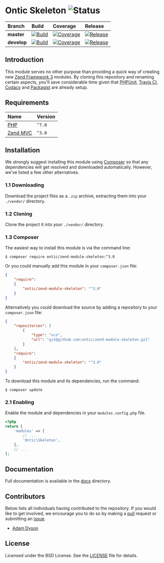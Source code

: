# Ontic Skeleton ![Status](https://img.shields.io/badge/project-maintained-brightgreen.svg)

| Branch             | Build               | Coverage            | Release              |
| :----------------- | :------------------ | :------------------ | :------------------- |
| **master**         | [![Build](https://img.shields.io/travis/ontic/zend-module-skeleton/master.svg)](https://travis-ci.org/ontic/zend-module-skeleton)  | [![Coverage](https://img.shields.io/coveralls/ontic/zend-module-skeleton/master.svg)](https://coveralls.io/r/ontic/zend-module-skeleton?branch=master)   | [![Release](https://img.shields.io/packagist/v/ontic/zend-module-skeleton.svg)](https://packagist.org/packages/ontic/zend-module-skeleton)    | 
| **develop**        | [![Build](https://img.shields.io/travis/ontic/zend-module-skeleton/develop.svg)](https://travis-ci.org/ontic/zend-module-skeleton) | [![Coverage](https://img.shields.io/coveralls/ontic/zend-module-skeleton/develop.svg)](https://coveralls.io/r/ontic/zend-module-skeleton?branch=develop) | [![Release](https://img.shields.io/packagist/vpre/ontic/zend-module-skeleton.svg)](https://packagist.org/packages/ontic/zend-module-skeleton) |

## Introduction

This module serves no other purpose than providing a quick way of creating new [Zend Framework 3](http://framework.zend.com)
modules. By cloning this repository and renaming certain aspects, you'll save considerable time given
that [PHPUnit](https://phpunit.de), [Travis CI](https://travis-ci.org), [Codacy](https://codacy.com) and [Packagist](https://packagist.org) are already setup.

## Requirements

| Name                                                                                          | Version       |
| :-------------------------------------------------------------------------------------------- | :------------ |
[PHP](https://www.php.net/)                                                                     | `^7.0`        |
[Zend MVC](https://github.com/zendframework/zend-mvc)                                           | `^3.0`        |

## Installation

We strongly suggest installing this module using [Composer](https://getcomposer.org) so that any dependencies
will get resolved and downloaded automatically. However, we've listed a few other alternatives.

### 1.1 Downloading

Download the project files as a `.zip` archive, extracting them into your `./vendor/` directory.

### 1.2 Cloning

Clone the project it into your `./vendor/` directory.

### 1.3 Composer

The easiest way to install this module is via the command line:

```
$ composer require ontic/zend-module-skeleton:^3.0
```

Or you could manually add this module in your `composer.json` file:

```json
{
	"require":
	{
		"ontic/zend-module-skeleton": "^3.0"
	}
}
```

Alternatively you could download the source by adding a repository to your `composer.json` file:

```json
{
	"repositories": [
		{
			"type": "vcs",
			"url": "git@github.com:ontic/zend-module-skeleton.git"
		}
	],
	"require":
	{
		"ontic/zend-module-skeleton": "^3.0"
	}
}
```

To download this module and its dependencies, run the command:

```
$ composer update
```

### 2.1 Enabling

Enable the module and dependencies in your `modules.config.php` file.

```php
<?php
return [
	'modules' => [
		// ...
		'Ontic\Skeleton',
	],
	// ...
];

```

## Documentation

Full documentation is available in the [docs](/docs) directory.

## Contributors

Below lists all individuals having contributed to the repository. If you would like to get involved, we encourage
you to do so by making a [pull](../../pulls) request or submitting an [issue](../../issues).

* [Adam Dyson](https://github.com/adamdyson)

## License

Licensed under the BSD License. See the [LICENSE](/LICENSE) file for details.

